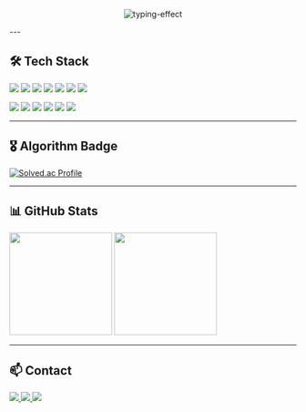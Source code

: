 <p align="center">
  <img src="https://readme-typing-svg.demolab.com?font=Nanum+Brush+Script&size=38&duration=3000&pause=1000&color=F7C325&center=true&vCenter=true&width=800&lines=👑+金珉宰+|+KingMinJae" alt="typing-effect" />
</p>
---

## 🛠 Tech Stack

<p align="left">
  <img src="https://img.shields.io/badge/Java-007396?style=for-the-badge&logo=OpenJDK&logoColor=white"/>
  <img src="https://img.shields.io/badge/SQL-4479A1?style=for-the-badge&logo=MySQL&logoColor=white"/>
  <img src="https://img.shields.io/badge/Python-3776AB?style=for-the-badge&logo=Python&logoColor=white"/>
  <img src="https://img.shields.io/badge/Spring Boot-6DB33F?style=for-the-badge&logo=Spring-Boot&logoColor=white"/>
  <img src="https://img.shields.io/badge/JPA-59666C?style=for-the-badge&logo=Hibernate&logoColor=white"/>
  <img src="https://img.shields.io/badge/MyBatis-0052CC?style=for-the-badge&logo=MySQL&logoColor=white"/>
  <img src="https://img.shields.io/badge/REST-000000?style=for-the-badge&logo=Rest&logoColor=white"/>
</p>

<p align="left">
  <img src="https://img.shields.io/badge/MySQL-005C84?style=for-the-badge&logo=MySQL&logoColor=white"/>
  <img src="https://img.shields.io/badge/Oracle-F80000?style=for-the-badge&logo=Oracle&logoColor=white"/>
  <img src="https://img.shields.io/badge/Git-F05032?style=for-the-badge&logo=Git&logoColor=white"/>
  <img src="https://img.shields.io/badge/GitHub-181717?style=for-the-badge&logo=GitHub&logoColor=white"/>
  <img src="https://img.shields.io/badge/IntelliJ IDEA-000000?style=for-the-badge&logo=intellijidea&logoColor=white"/>
  <img src="https://img.shields.io/badge/AWS-232F3E?style=for-the-badge&logo=Amazon-AWS&logoColor=white"/>
</p>

---

## 🎖️ Algorithm Badge

[![Solved.ac Profile](http://mazassumnida.wtf/api/v2/generate_badge?boj=minjaekim7311)](https://solved.ac/minjaekim7311)

---

## 📊 GitHub Stats

<p align="left">
  <img src="https://github-readme-stats.vercel.app/api?username=MinJae-King&show_icons=true&theme=gruvbox" height="180"/>
  <img src="https://github-readme-stats.vercel.app/api/top-langs/?username=MinJae-King&layout=compact&theme=gruvbox" height="180"/>
</p>

---

## 📫 Contact

<a href="mailto:minjaekim7111@gmail.com">
  <img src="https://img.shields.io/badge/Gmail-D14836?style=for-the-badge&logo=Gmail&logoColor=white"/>
</a>
<a href="mailto:minjaekim7111@naver.com">
  <img src="https://img.shields.io/badge/Naver-03C75A?style=for-the-badge&logo=Naver&logoColor=white"/>
</a>
<a href="https://velog.io/@minjaekim7111/posts">
  <img src="https://img.shields.io/badge/Velog-20C997?style=for-the-badge&logo=Velog&logoColor=white"/>
</a>
